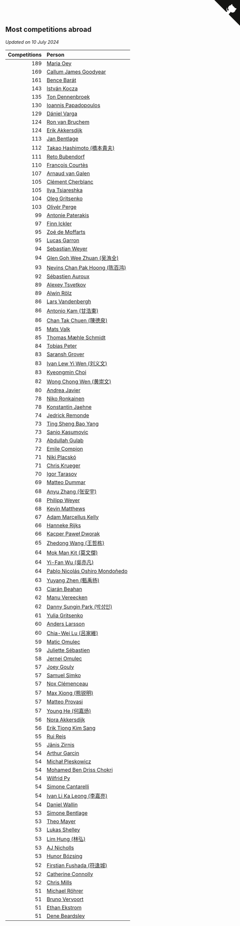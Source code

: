 ## Most competitions abroad

*Updated on 10 July 2024*

| Competitions | Person |
| ---: | :--- |
| 189 | [Maria Oey](https://www.worldcubeassociation.org/persons/2007OEYM01) |
| 169 | [Callum James Goodyear](https://www.worldcubeassociation.org/persons/2012GOOD02) |
| 161 | [Bence Barát](https://www.worldcubeassociation.org/persons/2008BARA01) |
| 143 | [István Kocza](https://www.worldcubeassociation.org/persons/2005KOCZ01) |
| 135 | [Ton Dennenbroek](https://www.worldcubeassociation.org/persons/2003DENN01) |
| 130 | [Ioannis Papadopoulos](https://www.worldcubeassociation.org/persons/2013PAPA01) |
| 129 | [Dániel Varga](https://www.worldcubeassociation.org/persons/2008VARG01) |
| 124 | [Ron van Bruchem](https://www.worldcubeassociation.org/persons/2003BRUC01) |
| 124 | [Erik Akkersdijk](https://www.worldcubeassociation.org/persons/2005AKKE01) |
| 113 | [Jan Bentlage](https://www.worldcubeassociation.org/persons/2010BENT01) |
| 112 | [Takao Hashimoto (橋本貴夫)](https://www.worldcubeassociation.org/persons/2007HASH01) |
| 111 | [Reto Bubendorf](https://www.worldcubeassociation.org/persons/2012BUBE01) |
| 110 | [François Courtès](https://www.worldcubeassociation.org/persons/2008COUR01) |
| 107 | [Arnaud van Galen](https://www.worldcubeassociation.org/persons/2006GALE01) |
| 105 | [Clément Cherblanc](https://www.worldcubeassociation.org/persons/2014CHER05) |
| 105 | [Ilya Tsiareshka](https://www.worldcubeassociation.org/persons/2012TERE01) |
| 104 | [Oleg Gritsenko](https://www.worldcubeassociation.org/persons/2011GRIT01) |
| 103 | [Olivér Perge](https://www.worldcubeassociation.org/persons/2007PERG01) |
| 99 | [Antonie Paterakis](https://www.worldcubeassociation.org/persons/2012PATE01) |
| 97 | [Finn Ickler](https://www.worldcubeassociation.org/persons/2012ICKL01) |
| 95 | [Zoé de Moffarts](https://www.worldcubeassociation.org/persons/2010MOFF02) |
| 95 | [Lucas Garron](https://www.worldcubeassociation.org/persons/2006GARR01) |
| 94 | [Sebastian Weyer](https://www.worldcubeassociation.org/persons/2010WEYE02) |
| 94 | [Glen Goh Wee Zhuan (吴洧全)](https://www.worldcubeassociation.org/persons/2015ZHUA01) |
| 93 | [Nevins Chan Pak Hoong (陈百鸿)](https://www.worldcubeassociation.org/persons/2010CHAN20) |
| 92 | [Sébastien Auroux](https://www.worldcubeassociation.org/persons/2008AURO01) |
| 89 | [Alexey Tsvetkov](https://www.worldcubeassociation.org/persons/2017TSVE02) |
| 89 | [Alwin Rölz](https://www.worldcubeassociation.org/persons/2016ROLZ01) |
| 86 | [Lars Vandenbergh](https://www.worldcubeassociation.org/persons/2003VAND01) |
| 86 | [Antonio Kam (甘浩東)](https://www.worldcubeassociation.org/persons/2017TUNG13) |
| 86 | [Chan Tak Chuen (陳德泉)](https://www.worldcubeassociation.org/persons/2007CHUE01) |
| 85 | [Mats Valk](https://www.worldcubeassociation.org/persons/2007VALK01) |
| 85 | [Thomas Mæhle Schmidt](https://www.worldcubeassociation.org/persons/2013SCHM02) |
| 84 | [Tobias Peter](https://www.worldcubeassociation.org/persons/2014PETE03) |
| 83 | [Saransh Grover](https://www.worldcubeassociation.org/persons/2014GROV01) |
| 83 | [Ivan Lew Yi Wen (刘义文)](https://www.worldcubeassociation.org/persons/2012WENI01) |
| 83 | [Kyeongmin Choi](https://www.worldcubeassociation.org/persons/2017CHOI07) |
| 82 | [Wong Chong Wen (黄崇文)](https://www.worldcubeassociation.org/persons/2014WENW01) |
| 80 | [Andrea Javier](https://www.worldcubeassociation.org/persons/2010JAVI01) |
| 78 | [Niko Ronkainen](https://www.worldcubeassociation.org/persons/2010RONK01) |
| 78 | [Konstantin Jaehne](https://www.worldcubeassociation.org/persons/2015JAEH01) |
| 74 | [Jedrick Remonde](https://www.worldcubeassociation.org/persons/2008REMO01) |
| 73 | [Ting Sheng Bao Yang](https://www.worldcubeassociation.org/persons/2008BAOY01) |
| 73 | [Sanio Kasumovic](https://www.worldcubeassociation.org/persons/2009KASU01) |
| 73 | [Abdullah Gulab](https://www.worldcubeassociation.org/persons/2014GULA02) |
| 72 | [Emile Compion](https://www.worldcubeassociation.org/persons/2007COMP01) |
| 71 | [Niki Placskó](https://www.worldcubeassociation.org/persons/2008PLAC01) |
| 71 | [Chris Krueger](https://www.worldcubeassociation.org/persons/2006KRUE01) |
| 70 | [Igor Tarasov](https://www.worldcubeassociation.org/persons/2016TARA04) |
| 69 | [Matteo Dummar](https://www.worldcubeassociation.org/persons/2017DUMM01) |
| 68 | [Anyu Zhang (张安宇)](https://www.worldcubeassociation.org/persons/2012ZHAN08) |
| 68 | [Philipp Weyer](https://www.worldcubeassociation.org/persons/2010WEYE01) |
| 68 | [Kevin Matthews](https://www.worldcubeassociation.org/persons/2010MATT02) |
| 67 | [Adam Marcellus Kelly](https://www.worldcubeassociation.org/persons/2016KELL10) |
| 66 | [Hanneke Rijks](https://www.worldcubeassociation.org/persons/2008RIJK01) |
| 66 | [Kacper Paweł Dworak](https://www.worldcubeassociation.org/persons/2020DWOR01) |
| 65 | [Zhedong Wang (王哲栋)](https://www.worldcubeassociation.org/persons/2015WANG83) |
| 64 | [Mok Man Kit (莫文傑)](https://www.worldcubeassociation.org/persons/2009KITM01) |
| 64 | [Yi-Fan Wu (吳亦凡)](https://www.worldcubeassociation.org/persons/2010WUIF01) |
| 64 | [Pablo Nicolás Oshiro Mondoñedo](https://www.worldcubeassociation.org/persons/2010MOND01) |
| 63 | [Yuyang Zhen (甄禹扬)](https://www.worldcubeassociation.org/persons/2013ZHEN11) |
| 63 | [Ciarán Beahan](https://www.worldcubeassociation.org/persons/2012BEAH01) |
| 62 | [Manu Vereecken](https://www.worldcubeassociation.org/persons/2010VERE01) |
| 62 | [Danny Sungin Park (박성인)](https://www.worldcubeassociation.org/persons/2015PARK13) |
| 61 | [Yulia Gritsenko](https://www.worldcubeassociation.org/persons/2012SIDO01) |
| 60 | [Anders Larsson](https://www.worldcubeassociation.org/persons/2003LARS01) |
| 60 | [Chia-Wei Lu (呂家維)](https://www.worldcubeassociation.org/persons/2007LUCH01) |
| 59 | [Matic Omulec](https://www.worldcubeassociation.org/persons/2010OMUL02) |
| 59 | [Juliette Sébastien](https://www.worldcubeassociation.org/persons/2014SEBA01) |
| 58 | [Jernej Omulec](https://www.worldcubeassociation.org/persons/2010OMUL01) |
| 57 | [Joey Gouly](https://www.worldcubeassociation.org/persons/2007GOUL01) |
| 57 | [Samuel Simko](https://www.worldcubeassociation.org/persons/2016SIMK01) |
| 57 | [Nox Clémenceau](https://www.worldcubeassociation.org/persons/2015CLEM03) |
| 57 | [Max Xiong (熊锐明)](https://www.worldcubeassociation.org/persons/2015XION03) |
| 57 | [Matteo Provasi](https://www.worldcubeassociation.org/persons/2009PROV01) |
| 57 | [Young He (何嘉炀)](https://www.worldcubeassociation.org/persons/2014HEYO01) |
| 56 | [Nora Akkersdijk](https://www.worldcubeassociation.org/persons/2009CHRI03) |
| 56 | [Erik Tjong Kim Sang](https://www.worldcubeassociation.org/persons/2018SANG01) |
| 55 | [Rui Reis](https://www.worldcubeassociation.org/persons/2015REIS02) |
| 55 | [Jānis Zirnis](https://www.worldcubeassociation.org/persons/2013ZIRN01) |
| 54 | [Arthur Garcin](https://www.worldcubeassociation.org/persons/2014GARC27) |
| 54 | [Michał Pleskowicz](https://www.worldcubeassociation.org/persons/2009PLES01) |
| 54 | [Mohamed Ben Driss Chokri](https://www.worldcubeassociation.org/persons/2015CHOK01) |
| 54 | [Wilfrid Py](https://www.worldcubeassociation.org/persons/2016PYWI01) |
| 54 | [Simone Cantarelli](https://www.worldcubeassociation.org/persons/2012CANT02) |
| 54 | [Ivan Li Ka Leong (李嘉亮)](https://www.worldcubeassociation.org/persons/2015LEON02) |
| 54 | [Daniel Wallin](https://www.worldcubeassociation.org/persons/2013WALL03) |
| 53 | [Simone Bentlage](https://www.worldcubeassociation.org/persons/2014OHLE01) |
| 53 | [Theo Mayer](https://www.worldcubeassociation.org/persons/2012MAYE01) |
| 53 | [Lukas Shelley](https://www.worldcubeassociation.org/persons/2016SHEL03) |
| 53 | [Lim Hung (林弘)](https://www.worldcubeassociation.org/persons/2016HUNG08) |
| 53 | [AJ Nicholls](https://www.worldcubeassociation.org/persons/2015NICH04) |
| 53 | [Hunor Bózsing](https://www.worldcubeassociation.org/persons/2009BOZS01) |
| 52 | [Firstian Fushada (符逢城)](https://www.worldcubeassociation.org/persons/2015FUSH01) |
| 52 | [Catherine Connolly](https://www.worldcubeassociation.org/persons/2017CONN04) |
| 52 | [Chris Mills](https://www.worldcubeassociation.org/persons/2014MILL04) |
| 51 | [Michael Röhrer](https://www.worldcubeassociation.org/persons/2009ROHR01) |
| 51 | [Bruno Vervoort](https://www.worldcubeassociation.org/persons/2011VERV01) |
| 51 | [Ethan Ekstrom](https://www.worldcubeassociation.org/persons/2018EKST01) |
| 51 | [Dene Beardsley](https://www.worldcubeassociation.org/persons/2009BEAR01) |


<a href="https://github.com/jonatanklosko/wca_statistics" class="github-corner" aria-label="View source on Github"><svg width="80" height="80" viewBox="0 0 250 250" style="fill:#151513; color:#fff; position: absolute; top: 0; border: 0; right: 0;" aria-hidden="true"><path d="M0,0 L115,115 L130,115 L142,142 L250,250 L250,0 Z"></path><path d="M128.3,109.0 C113.8,99.7 119.0,89.6 119.0,89.6 C122.0,82.7 120.5,78.6 120.5,78.6 C119.2,72.0 123.4,76.3 123.4,76.3 C127.3,80.9 125.5,87.3 125.5,87.3 C122.9,97.6 130.6,101.9 134.4,103.2" fill="currentColor" style="transform-origin: 130px 106px;" class="octo-arm"></path><path d="M115.0,115.0 C114.9,115.1 118.7,116.5 119.8,115.4 L133.7,101.6 C136.9,99.2 139.9,98.4 142.2,98.6 C133.8,88.0 127.5,74.4 143.8,58.0 C148.5,53.4 154.0,51.2 159.7,51.0 C160.3,49.4 163.2,43.6 171.4,40.1 C171.4,40.1 176.1,42.5 178.8,56.2 C183.1,58.6 187.2,61.8 190.9,65.4 C194.5,69.0 197.7,73.2 200.1,77.6 C213.8,80.2 216.3,84.9 216.3,84.9 C212.7,93.1 206.9,96.0 205.4,96.6 C205.1,102.4 203.0,107.8 198.3,112.5 C181.9,128.9 168.3,122.5 157.7,114.1 C157.9,116.9 156.7,120.9 152.7,124.9 L141.0,136.5 C139.8,137.7 141.6,141.9 141.8,141.8 Z" fill="currentColor" class="octo-body"></path></svg></a><style>.github-corner:hover .octo-arm{animation:octocat-wave 560ms ease-in-out}@keyframes octocat-wave{0%,100%{transform:rotate(0)}20%,60%{transform:rotate(-25deg)}40%,80%{transform:rotate(10deg)}}@media (max-width:500px){.github-corner:hover .octo-arm{animation:none}.github-corner .octo-arm{animation:octocat-wave 560ms ease-in-out}}</style>
